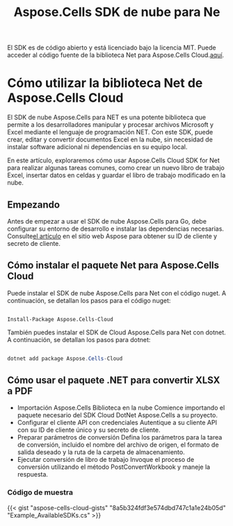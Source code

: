﻿---
title: Aspose.Cells SDK de nube para Ne
second_title: Aspose.Cells Cloud Documen
type: docs
url: /es/available-sdks/aspose-cells-cloud-net/
description: Aspose.Cells Cloud admite Excel para crear, convertir, fusionar, dividir, proteger, realizar operaciones con objetos internos, etc.
weight: 30
kwords: Excel, Office Nube, REST API, Hoja de cálculo, PDF, CSV, Json, Markdown, Net
---
 El SDK es de código abierto y está licenciado bajo la licencia MIT. Puede acceder al código fuente de la biblioteca Net para Aspose.Cells Cloud.[aquí](https://github.com/aspose-cells-cloud/aspose-cells-cloud-dotnet).

# **Cómo utilizar la biblioteca Net de Aspose.Cells Cloud**

El SDK de nube Aspose.Cells para NET es una potente biblioteca que permite a los desarrolladores manipular y procesar archivos Microsoft y Excel mediante el lenguaje de programación NET. Con este SDK, puede crear, editar y convertir documentos Excel en la nube, sin necesidad de instalar software adicional ni dependencias en su equipo local.

En este artículo, exploraremos cómo usar Aspose.Cells Cloud SDK for Net para realizar algunas tareas comunes, como crear un nuevo libro de trabajo Excel, insertar datos en celdas y guardar el libro de trabajo modificado en la nube.

## Empezando

 Antes de empezar a usar el SDK de nube Aspose.Cells para Go, debe configurar su entorno de desarrollo e instalar las dependencias necesarias. Consulte[el artículo](https://docs.aspose.cloud/cells/quickstart/) en el sitio web Aspose para obtener su ID de cliente y secreto de cliente.

## Cómo instalar el paquete Net para Aspose.Cells Cloud

Puede instalar el SDK de nube Aspose.Cells para Net con el código nuget. A continuación, se detallan los pasos para el código nuget:

```nuget

Install-Package Aspose.Cells-Cloud

```

También puedes instalar el SDK de Cloud Aspose.Cells para Net con dotnet. A continuación, se detallan los pasos para dotnet:

```powershell

dotnet add package Aspose.Cells-Cloud

```

## Cómo usar el paquete .NET para convertir XLSX a PDF

- Importación Aspose.Cells Biblioteca en la nube
 Comience importando el paquete necesario del SDK Cloud DotNet Aspose.Cells a su proyecto.
- Configurar el cliente API con credenciales
 Autentique a su cliente API con su ID de cliente único y su secreto de cliente.
- Preparar parámetros de conversión
 Defina los parámetros para la tarea de conversión, incluido el nombre del archivo de origen, el formato de salida deseado y la ruta de la carpeta de almacenamiento.
- Ejecutar conversión de libro de trabajo
 Invoque el proceso de conversión utilizando el método PostConvertWorkbook y maneje la respuesta.

### **Código de muestra**

{{< gist "aspose-cells-cloud-gists" "8a5b324fdf3e574dbd747c1a1e24b05d" "Example_AvailableSDKs.cs" >}}
